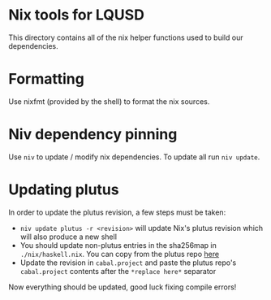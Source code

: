 # Nix tools for LQUSD

This directory contains all of the nix helper functions used to build our dependencies.

# Formatting

Use nixfmt (provided by the shell) to format the nix sources.

# Niv dependency pinning

Use `niv` to update / modify nix dependencies.
To update all run `niv update`.

# Updating plutus

In order to update the plutus revision, a few steps must be taken:

- `niv update plutus -r <revision>` will update Nix's plutus revision which will also produce a new shell
- You should update non-plutus entries in the sha256map in `./nix/haskell.nix`.
  You can copy from the plutus repo [here](https://github.com/input-output-hk/plutus/blob/master/nix/pkgs/haskell/haskell.nix)
- Update the revision in `cabal.project` and paste the plutus repo's `cabal.project` contents after the `*replace here*` separator

Now everything should be updated, good luck fixing compile errors!
